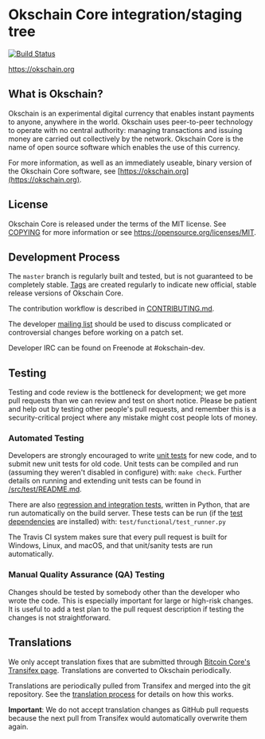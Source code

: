 Okschain Core integration/staging tree
=====================================

[![Build Status](https://travis-ci.org/okschain-project/okschain.svg?branch=master)](https://travis-ci.org/okschain-project/okschain)

https://okschain.org

What is Okschain?
----------------

Okschain is an experimental digital currency that enables instant payments to
anyone, anywhere in the world. Okschain uses peer-to-peer technology to operate
with no central authority: managing transactions and issuing money are carried
out collectively by the network. Okschain Core is the name of open source
software which enables the use of this currency.

For more information, as well as an immediately useable, binary version of
the Okschain Core software, see [https://okschain.org](https://okschain.org).

License
-------

Okschain Core is released under the terms of the MIT license. See [COPYING](COPYING) for more
information or see https://opensource.org/licenses/MIT.

Development Process
-------------------

The `master` branch is regularly built and tested, but is not guaranteed to be
completely stable. [Tags](https://github.com/okschain-project/okschain/tags) are created
regularly to indicate new official, stable release versions of Okschain Core.

The contribution workflow is described in [CONTRIBUTING.md](CONTRIBUTING.md).

The developer [mailing list](https://groups.google.com/forum/#!forum/okschain-dev)
should be used to discuss complicated or controversial changes before working
on a patch set.

Developer IRC can be found on Freenode at #okschain-dev.

Testing
-------

Testing and code review is the bottleneck for development; we get more pull
requests than we can review and test on short notice. Please be patient and help out by testing
other people's pull requests, and remember this is a security-critical project where any mistake might cost people
lots of money.

### Automated Testing

Developers are strongly encouraged to write [unit tests](src/test/README.md) for new code, and to
submit new unit tests for old code. Unit tests can be compiled and run
(assuming they weren't disabled in configure) with: `make check`. Further details on running
and extending unit tests can be found in [/src/test/README.md](/src/test/README.md).

There are also [regression and integration tests](/test), written
in Python, that are run automatically on the build server.
These tests can be run (if the [test dependencies](/test) are installed) with: `test/functional/test_runner.py`

The Travis CI system makes sure that every pull request is built for Windows, Linux, and macOS, and that unit/sanity tests are run automatically.

### Manual Quality Assurance (QA) Testing

Changes should be tested by somebody other than the developer who wrote the
code. This is especially important for large or high-risk changes. It is useful
to add a test plan to the pull request description if testing the changes is
not straightforward.

Translations
------------

We only accept translation fixes that are submitted through [Bitcoin Core's Transifex page](https://www.transifex.com/projects/p/bitcoin/).
Translations are converted to Okschain periodically.

Translations are periodically pulled from Transifex and merged into the git repository. See the
[translation process](doc/translation_process.md) for details on how this works.

**Important**: We do not accept translation changes as GitHub pull requests because the next
pull from Transifex would automatically overwrite them again.
